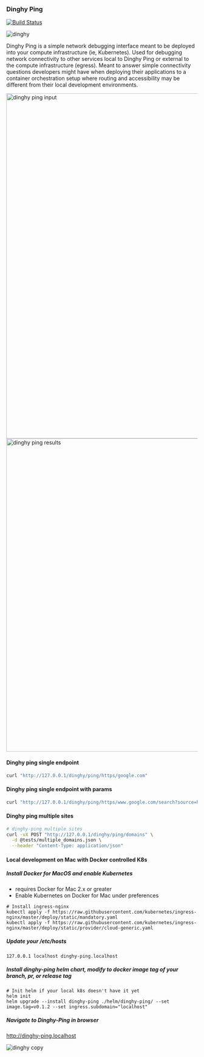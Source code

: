 ### Dinghy Ping

[![Build Status](https://travis-ci.org/silvermullet/dinghy-ping.svg?branch=master)](https://travis-ci.org/silvermullet/dinghy-ping)

![dinghy](https://user-images.githubusercontent.com/538171/47242041-7d96d600-d3a2-11e8-8c55-a04e1249bc46.jpeg) 

Dinghy Ping is a simple network debugging interface meant to be deployed into your compute infrastructure (ie, Kubernetes). Used for debugging network connectivity to other services local to Dinghy Ping or external to the compute infrastructure (egress). Meant to answer simple connectivity questions developers might have when deploying their applications to a container orchestration setup where routing and accessibility may be different from their local development environments.

<img width="906" alt="dinghy ping input" src="https://user-images.githubusercontent.com/538171/51016402-1c0b8100-1525-11e9-81f4-23bb3ef1f687.png">
<img width="822" alt="dinghy ping results" src="https://user-images.githubusercontent.com/538171/48463557-4d6c0880-e791-11e8-9c31-4555c6282a21.png">


#### Dinghy ping single endpoint

```bash
curl "http://127.0.0.1/dinghy/ping/https/google.com"
```

#### Dinghy ping single endpoint with params

```bash
curl "http://127.0.0.1/dinghy/ping/https/www.google.com/search?source=hp&ei=aIHTW9mLNuOJ0gK8g624Ag&q=dinghy&btnK=Google+Search&oq=dinghy&gs_l=psy-ab.3..35i39l2j0i131j0i20i264j0j0i20i264j0l4.4754.5606..6143...1.0..0.585.957.6j5-1......0....1..gws-wiz.....6..0i67j0i131i20i264.oe0qJ9brs-8"
```

#### Dinghy ping multiple sites

```bash
# dinghy-ping multiple sites
curl -vX POST "http://127.0.0.1/dinghy/ping/domains" \
  -d @tests/multiple_domains.json \
  --header "Content-Type: application/json"
```

#### Local development on Mac with Docker controlled K8s

##### Install Docker for MacOS and enable Kubernetes

* requires Docker for Mac 2.x or greater
* Enable Kubernetes on Docker for Mac under preferences

```
# Install ingress-nginx
kubectl apply -f https://raw.githubusercontent.com/kubernetes/ingress-nginx/master/deploy/static/mandatory.yaml
kubectl apply -f https://raw.githubusercontent.com/kubernetes/ingress-nginx/master/deploy/static/provider/cloud-generic.yaml
```

##### Update your /etc/hosts
```
127.0.0.1 localhost dinghy-ping.localhost
```

##### Install dinghy-ping helm chart, modify to docker image tag of your branch, pr, or release tag
```
# Init helm if your local k8s doesn't have it yet
helm init
helm upgrade --install dinghy-ping ./helm/dinghy-ping/ --set image.tag=v0.1.2 --set ingress.subdomain="localhost"
```

##### Navigate to Dinghy-Ping in browser
http://dinghy-ping.localhost

![dinghy copy](https://user-images.githubusercontent.com/538171/50532052-77228a00-0ac8-11e9-8ffd-12f53f55724e.png)
